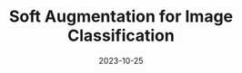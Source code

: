 ---
layout: seminar-post
title: "Soft Augmentation for Image Classification"
subtitle: 
categories: "Computer Vision"
tags: [Image Classification, CV]
date: 2023-10-25
pdf_url: 'https://drive.google.com/file/d/1HMragfqoE87FDDwmG3eeda3e1b_vDyPn/preview'
---
